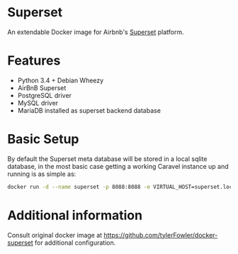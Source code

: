 Superset
===============

An extendable Docker image for Airbnb's [Superset](airbnb.io/superset) platform.

# Features

  * Python 3.4 + Debian Wheezy
  * AirBnB Superset
  * PostgreSQL driver
  * MySQL driver
  * MariaDB installed as superset backend database

# Basic Setup

By default the Superset meta database will be stored in a local sqlite database, in the most basic case getting a working Caravel instance up and running is as simple as:

```bash
docker run -d --name superset -p 8088:8088 -e VIRTUAL_HOST=superset.local -v ?:? tylerfowler/superset
```

# Additional information

Consult original docker image at https://github.com/tylerFowler/docker-superset for additional configuration.
